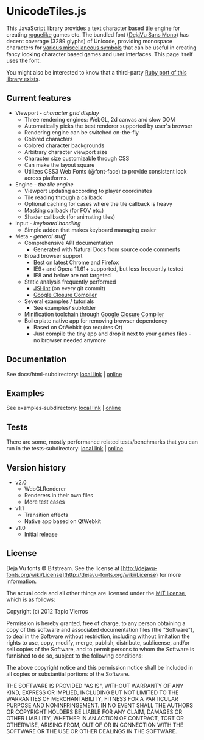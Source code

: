 UnicodeTiles.js
===============

This JavaScript library provides a text character based tile engine for creating [roguelike](http://en.wikipedia.org/wiki/Roguelike) games etc. The bundled font ([DejaVu Sans Mono](http://dejavu-fonts.org/)) has decent coverage (3289 glyphs) of Unicode, providing monospace characters for [various miscellaneous symbols](http://tapio.github.com/unicodetiles.js/examples/01-minimal.html) that can be useful in creating fancy looking character based games and user interfaces. This page itself uses the font.

You might also be interested to know that a third-party [Ruby port of this library exists](http://kmees.github.com/projects/unicodetiles.html).


Current features
----------------

* Viewport - _character grid display_
	- Three rendering engines: WebGL, 2d canvas and slow DOM
	- Automatically picks the best renderer supported by user's browser
	- Rendering engine can be switched on-the-fly
	- Colored characters
	- Colored character backgrounds
	- Arbitrary character viewport size
	- Character size customizable through CSS
	- Can make the layout square
	- Utilizes CSS3 Web Fonts (@font-face) to provide consistent look across platforms.
* Engine - _the tile engine_
	- Viewport updating according to player coordinates
	- Tile reading through a callback
	- Optional caching for cases where the tile callback is heavy
	- Masking callback (for FOV etc.)
	- Shader callback (for animating tiles)
* Input - _keyboard handling_
	- Simple addon that makes keyboard managing easier
* Meta - _general stuff_
	- Comprehensive API documentation
		+ Generated with Natural Docs from source code comments
	- Broad browser support
		+ Best on latest Chrome and Firefox
		+ IE9+ and Opera 11.61+ supported, but less frequently tested
		+ IE8 and below are not targeted
	- Static analysis frequently performed
		+ [JSHint](http://www.jshint.com/) (on every git commit)
		+ [Google Closure Compiler](http://closure-compiler.appspot.com/)
	- Several examples / tutorials
		+ See examples/ subfolder
	- Minification toolchain through [Google Closure Compiler](http://closure-compiler.appspot.com/)
	- Boilerplate native app for removing browser dependency
		+ Based on QtWebkit (so requires Qt)
		+ Just compile the tiny app and drop it next to your games files - no browser needed anymore


Documentation
-------------

See docs/html-subdirectory: [local link](docs/html/) | [online](http://tapio.github.com/unicodetiles.js/docs/html/)


Examples
--------

See examples-subdirectory: [local link](examples/) | [online](http://tapio.github.com/unicodetiles.js/examples/)


Tests
-----

There are some, mostly performance related tests/benchmarks that you can run in the tests-subdirectory:
[local link](tests/) | [online](http://tapio.github.com/unicodetiles.js/tests/)


Version history
---------------

* v2.0
	- WebGLRenderer
	- Renderers in their own files
	- More test cases
* v1.1
	- Transition effects
	- Native app based on QtWebkit
* v1.0
	- Initial release


License
-------

Deja Vu fonts &copy; Bitstream. See the license at [http://dejavu-fonts.org/wiki/License](http://dejavu-fonts.org/wiki/License) for more information.

The actual code and all other things are licensed under the [MIT license](http://opensource.org/licenses/MIT), which is as follows:

Copyright (c) 2012 Tapio Vierros
	
Permission is hereby granted, free of charge, to any person obtaining a copy of this software and associated documentation files (the "Software"), to deal in the Software without restriction, including without limitation the rights to use, copy, modify, merge, publish, distribute, sublicense, and/or sell copies of the Software, and to permit persons to whom the Software is furnished to do so, subject to the following conditions:

The above copyright notice and this permission notice shall be included in all copies or substantial portions of the Software.

THE SOFTWARE IS PROVIDED "AS IS", WITHOUT WARRANTY OF ANY KIND, EXPRESS OR IMPLIED, INCLUDING BUT NOT LIMITED TO THE WARRANTIES OF MERCHANTABILITY, FITNESS FOR A PARTICULAR PURPOSE AND NONINFRINGEMENT. IN NO EVENT SHALL THE AUTHORS OR COPYRIGHT HOLDERS BE LIABLE FOR ANY CLAIM, DAMAGES OR OTHER LIABILITY, WHETHER IN AN ACTION OF CONTRACT, TORT OR OTHERWISE, ARISING FROM, OUT OF OR IN CONNECTION WITH THE SOFTWARE OR THE USE OR OTHER DEALINGS IN THE SOFTWARE.

